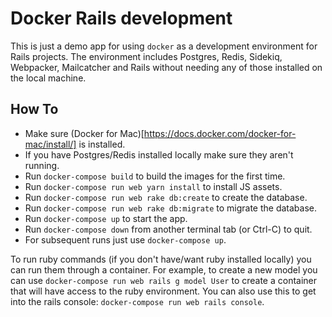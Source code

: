 # Docker Rails development

This is just a demo app for using `docker` as a development environment for
Rails projects. The environment includes Postgres, Redis, Sidekiq, Webpacker,
Mailcatcher and Rails without needing any of those installed on the local
machine.

## How To

- Make sure (Docker for Mac)[https://docs.docker.com/docker-for-mac/install/] is
  installed.
- If you have Postgres/Redis installed locally make sure they aren't running.
- Run `docker-compose build` to build the images for the first time.
- Run `docker-compose run web yarn install` to install JS assets.
- Run `docker-compose run web rake db:create` to create the database.
- Run `docker-compose run web rake db:migrate` to migrate the database.
- Run `docker-compose up` to start the app.
- Run `docker-compose down` from another terminal tab (or Ctrl-C) to quit.
- For subsequent runs just use `docker-compose up`.

To run ruby commands (if you don't have/want ruby installed locally) you can
run them through a container. For example, to create a new model you can use
`docker-compose run web rails g model User` to create a container that will
have access to the ruby environment. You can also use this to get into the rails
console: `docker-compose run web rails console`.
